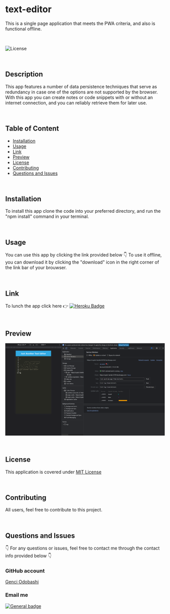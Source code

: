 # text-editor

  This is a single page application that meets the PWA criteria, and also is functional offline. 

  </br>
  
  ![License](https://img.shields.io/badge/License-MIT%20License-blue.svg)
  
  </br>
  
  ## Description
  
  This app features a number of data persistence techniques that serve as redundancy in case one of the options are not supported by the browser.
  With this app you can create notes or code snippets with or without an internet connection, and you can reliably retrieve them for later use.
  
  </br>

  ## Table of Content
  
  - [Installation](#installation)
  - [Usage](#usage)
  - [Link](#link)
  - [Preview](#preview)
  - [License](#license)
  - [Contributing](#contributing)
  - [Questions and Issues](#questions-and-issues)
    
 
  </br>

  ## Installation
  
  To install this app clone the code into your preferred directory, and run the "npm install" command in your terminal.
  
  </br>
  
  ## Usage
  
  You can use this app by clicking the link provided below 👇
  To use it offline, you can download it by clicking the "download" icon in the right corner of the link bar of your brouwser.
  
  </br>
  
  ## Link
  
  To lunch the app click here  👉  [![Heroku Badge](https://www.herokucdn.com/deploy/button.svg)](https://a-new-text-editor.herokuapp.com/)

  </br>
  
  ## Preview
  
  <div align = "center">
  
  ![Preview](assets/images/demo-preview.png)
  
  </div>
  
  </br>
  
  ## License
  
  
  This application is covered under [MIT License](https://choosealicense.com/licenses/mit/)
  
  </br>
  
  ## Contributing
  
  All users, feel free to contribute to this project.
  
  </br>
 
  ## Questions and Issues
  
  👇 For any questions or issues, feel free to contact me through the contact info provided below 👇
  
  ### GitHub account  
  
  [Genci Odobashi](https://github.com/odobashigenci)
  
  ### Email me
   
  [![General badge](https://img.shields.io/badge/Gmail-D14836?style=for-the-badge&logo=gmail&logoColor=white)](mailto:odobashigenci@gmail.com)


